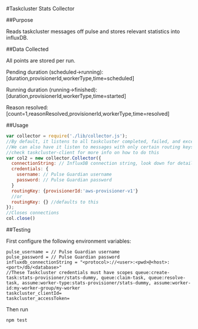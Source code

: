 #Taskcluster Stats Collector

##Purpose

Reads taskcluster messages off pulse and stores relevant statistics into influxDB.


##Data Collected

All points are stored per run. 

Pending duration (scheduled->running): [duration,provisionerId,workerType,time=scheduled]

Running duration (running->finished): [duration,provisionerId,workerType,time=started]

Reason resolved: [count=1,reasonResolved,provisionerId,workerType,time=resolved]


##Usage
```js
var collector = require('./lib/collector.js');
//By default, it listens to all taskcluster completed, failed, and exception messages
//We can also have it listen to messages with only certain routing keys
//check taskcluster-client for more info on how to do this
var col2 = new collector.Collector({
  connectionString: // InfluxDB connection string, look down for details
  credentials: {
    username: // Pulse Guardian username
    password: // Pulse Guardian password
  }
  routingKey: {provisionerId:'aws-provisioner-v1'}
  //or
  routingKey: {} //defaults to this
});
//Closes connections
col.close()
```

##Testing

First configure the following environment variables:

```
pulse_username = // Pulse Guardian username
pulse_password = // Pulse Guardian password
influxdb_connectionString = "<protocol>://<user>:<pwd>@<host>:<port>/db/<database>"
//These Taskcluster credentials must have scopes queue:create-task:stats-provisioner/stats-dummy, queue:claim-task, queue:resolve-task, assume:worker-type:stats-provisioner/stats-dummy, assume:worker-id:my-worker-group/my-worker
taskcluster_clientId=
taskcluster_accessToken=
```

Then run

```
npm test
```
